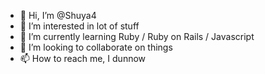 - 👋 Hi, I’m @Shuya4
- 👀 I’m interested in lot of stuff
- 🌱 I’m currently learning Ruby / Ruby on Rails / Javascript
- 💞️ I’m looking to collaborate on things
- 📫 How to reach me, I dunnow

<!---
Shuya4/Shuya4 is a ✨ special ✨ repository because its `README.md` (this file) appears on your GitHub profile.
You can click the Preview link to take a look at your changes.
--->
